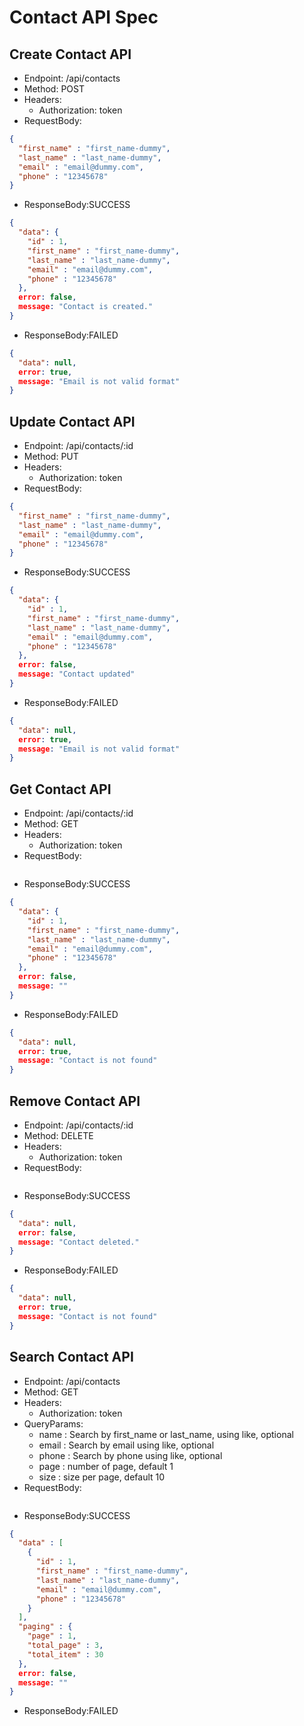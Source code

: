 # Contact API Spec
## Create Contact API
- Endpoint: /api/contacts
- Method: POST
- Headers:
  - Authorization: token
- RequestBody:
```json
{
  "first_name" : "first_name-dummy",
  "last_name" : "last_name-dummy",
  "email" : "email@dummy.com",
  "phone" : "12345678"
}
```
- ResponseBody:SUCCESS
```json
{
  "data": {
    "id" : 1,
    "first_name" : "first_name-dummy",
    "last_name" : "last_name-dummy",
    "email" : "email@dummy.com",
    "phone" : "12345678"
  },
  error: false,
  message: "Contact is created."
}
```
- ResponseBody:FAILED
```json
{
  "data": null,
  error: true,
  message: "Email is not valid format"
}
```

## Update Contact API
- Endpoint: /api/contacts/:id
- Method: PUT
- Headers:
  - Authorization: token
- RequestBody:
```json
{
  "first_name" : "first_name-dummy",
  "last_name" : "last_name-dummy",
  "email" : "email@dummy.com",
  "phone" : "12345678"
}
```
- ResponseBody:SUCCESS
```json
{
  "data": {
    "id" : 1,
    "first_name" : "first_name-dummy",
    "last_name" : "last_name-dummy",
    "email" : "email@dummy.com",
    "phone" : "12345678"
  },
  error: false,
  message: "Contact updated"
}
```
- ResponseBody:FAILED
```json
{
  "data": null,
  error: true,
  message: "Email is not valid format"
}
```

## Get Contact API
- Endpoint: /api/contacts/:id
- Method: GET
- Headers:
  - Authorization: token
- RequestBody:
```json
```
- ResponseBody:SUCCESS
```json
{
  "data": {
    "id" : 1,
    "first_name" : "first_name-dummy",
    "last_name" : "last_name-dummy",
    "email" : "email@dummy.com",
    "phone" : "12345678"
  },
  error: false,
  message: ""
}
```
- ResponseBody:FAILED
```json
{
  "data": null,
  error: true,
  message: "Contact is not found"
}
```

## Remove Contact API
- Endpoint: /api/contacts/:id
- Method: DELETE
- Headers:
  - Authorization: token
- RequestBody:
```json
```
- ResponseBody:SUCCESS
```json
{
  "data": null,
  error: false,
  message: "Contact deleted."
}
```
- ResponseBody:FAILED
```json
{
  "data": null,
  error: true,
  message: "Contact is not found"
}
```

## Search Contact API
- Endpoint: /api/contacts
- Method: GET
- Headers:
  - Authorization: token
- QueryParams:
  - name : Search by first_name or last_name, using like, optional
  - email : Search by email using like, optional
  - phone : Search by phone using like, optional
  - page : number of page, default 1
  - size : size per page, default 10
- RequestBody:
```json
```
- ResponseBody:SUCCESS
```json
{
  "data" : [
    {
      "id" : 1,
      "first_name" : "first_name-dummy",
      "last_name" : "last_name-dummy",
      "email" : "email@dummy.com",
      "phone" : "12345678"
    }
  ],
  "paging" : {
    "page" : 1,
    "total_page" : 3,
    "total_item" : 30
  },
  error: false,
  message: ""
}
```
- ResponseBody:FAILED
```json
```